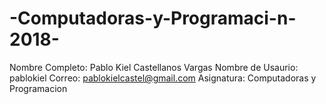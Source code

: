 # -Computadoras-y-Programaci-n-2018-
Nombre Completo: Pablo  Kiel Castellanos Vargas
Nombre de Usaurio: pablokiel
Correo: pablokielcastel@gmail.com
Asignatura: Computadoras  y Programacion
